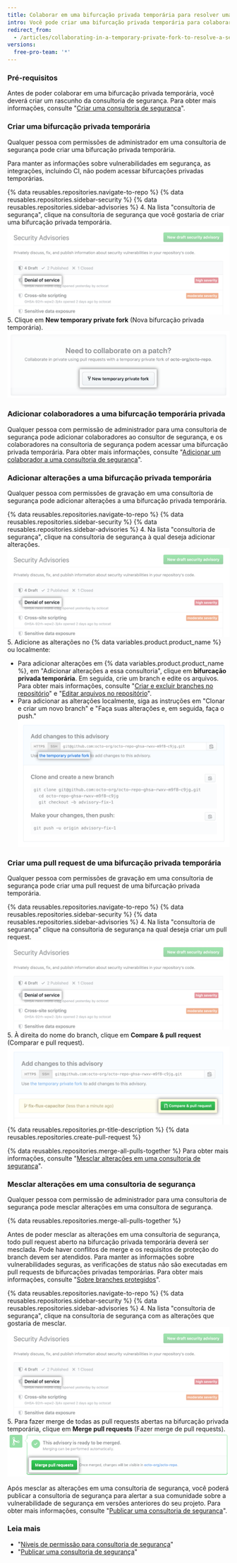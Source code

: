 ```yaml
---
title: Colaborar em uma bifurcação privada temporária para resolver uma vulnerabilidade de segurança
intro: Você pode criar uma bifurcação privada temporária para colaborar de maneira privada na correção de uma vulnerabilidade de segurança em seu repositório.
redirect_from:
  - /articles/collaborating-in-a-temporary-private-fork-to-resolve-a-security-vulnerability
versions:
  free-pro-team: '*'
---
```


### Pré-requisitos

Antes de poder colaborar em uma bifurcação privada temporária, você deverá criar um rascunho da consultoria de segurança. Para obter mais informações, consulte "[Criar uma consultoria de segurança](/github/managing-security-vulnerabilities/creating-a-security-advisory)".

### Criar uma bifurcação privada temporária

Qualquer pessoa com permissões de administrador em uma consultoria de segurança pode criar uma bifurcação privada temporária.

Para manter as informações sobre vulnerabilidades em segurança, as integrações, incluindo CI, não podem acessar bifurcações privadas temporárias.

{% data reusables.repositories.navigate-to-repo %}
{% data reusables.repositories.sidebar-security %}
{% data reusables.repositories.sidebar-advisories %}
4. Na lista "consultoria de segurança", clique na consultoria de segurança que você gostaria de criar uma bifurcação privada temporária. ![Consultoria de segurança na lista](/assets/images/help/security/security-advisory-in-list.png)
5. Clique em **New temporary private fork** (Nova bifurcação privada temporária). ![Botão New temporary private fork (Nova bifurcação privada temporária)](/assets/images/help/security/new-temporary-private-fork-button.png)

### Adicionar colaboradores a uma bifurcação temporária privada

Qualquer pessoa com permissão de administrador para uma consultoria de segurança pode adicionar colaboradores ao consultor de segurança, e os colaboradores na consultoria de segurança podem acessar uma bifurcação privada temporária. Para obter mais informações, consulte "[Adicionar um colaborador a uma consultoria de segurança](/github/managing-security-vulnerabilities/adding-a-collaborator-to-a-security-advisory)".

### Adicionar alterações a uma bifurcação privada temporária

Qualquer pessoa com permissões de gravação em uma consultoria de segurança pode adicionar alterações a uma bifurcação privada temporária.

{% data reusables.repositories.navigate-to-repo %}
{% data reusables.repositories.sidebar-security %}
{% data reusables.repositories.sidebar-advisories %}
4. Na lista "consultoria de segurança", clique na consultoria de segurança à qual deseja adicionar alterações. ![Consultoria de segurança na lista](/assets/images/help/security/security-advisory-in-list.png)
5. Adicione as alterações no {% data variables.product.product_name %} ou localmente:
   - Para adicionar alterações em {% data variables.product.product_name %}, em "Adicionar alterações a essa consultoria", clique em **bifurcação privada temporária**. Em seguida, crie um branch e edite os arquivos. Para obter mais informações, consulte "[Criar e excluir branches no repositório](/articles/creating-and-deleting-branches-within-your-repository)" e "[Editar arquivos no repositório](/articles/editing-files-in-your-repository)".
   - Para adicionar as alterações localmente, siga as instruções em "Clonar e criar um novo branch" e "Faça suas alterações e, em seguida, faça o push." ![Caixa Add changes to this advisory (Adicionar alterações a esta consultoria)](/assets/images/help/security/add-changes-to-this-advisory-box.png)

### Criar uma pull request de uma bifurcação privada temporária

Qualquer pessoa com permissões de gravação em uma consultoria de segurança pode criar uma pull request de uma bifurcação privada temporária.

{% data reusables.repositories.navigate-to-repo %}
{% data reusables.repositories.sidebar-security %}
{% data reusables.repositories.sidebar-advisories %}
4. Na lista "consultoria de segurança" clique na consultoria de segurança na qual deseja criar um pull request. ![Consultoria de segurança na lista](/assets/images/help/security/security-advisory-in-list.png)
5. À direita do nome do branch, clique em **Compare & pull request** (Comparar e pull request). ![Botão Compare & pull request (Comparar e fazer pull request)](/assets/images/help/security/security-advisory-compare-and-pr.png)
{% data reusables.repositories.pr-title-description %}
{% data reusables.repositories.create-pull-request %}

{% data reusables.repositories.merge-all-pulls-together %} Para obter mais informações, consulte "[Mesclar alterações em uma consultoria de segurança](#merging-changes-in-a-security-advisory)".

### Mesclar alterações em uma consultoria de segurança

Qualquer pessoa com permissão de administrador para uma consultoria de segurança pode mesclar alterações em uma consultora de segurança.

{% data reusables.repositories.merge-all-pulls-together %}

Antes de poder mesclar as alterações em uma consultoria de segurança, todo pull request aberto na bifurcação privada temporária deverá ser mesclada. Pode haver conflitos de merge e os requisitos de proteção do branch devem ser atendidos. Para manter as informações sobre vulnerabilidades seguras, as verificações de status não são executadas em pull requests de bifurcações privadas temporárias. Para obter mais informações, consulte "[Sobre branches protegidos](/articles/about-protected-branches)".

{% data reusables.repositories.navigate-to-repo %}
{% data reusables.repositories.sidebar-security %}
{% data reusables.repositories.sidebar-advisories %}
4. Na lista "consultoria de segurança", clique na consultoria de segurança com as alterações que gostaria de mesclar. ![Consultoria de segurança na lista](/assets/images/help/security/security-advisory-in-list.png)
5. Para fazer merge de todas as pull requests abertas na bifurcação privada temporária, clique em **Merge pull requests** (Fazer merge de pull requests). ![Botão Merge pull requests (Fazer merge de pull requests)](/assets/images/help/security/merge-pull-requests-button.png)

Após mesclar as alterações em uma consultoria de segurança, você poderá publicar a consultoria de segurança para alertar a sua comunidade sobre a vulnerabilidade de segurança em versões anteriores do seu projeto. Para obter mais informações, consulte "[Publicar uma consultoria de segurança](/github/managing-security-vulnerabilities/publishing-a-security-advisory)".

### Leia mais

- "[Níveis de permissão para consultoria de segurança](/github/managing-security-vulnerabilities/permission-levels-for-security-advisories)"
- "[Publicar uma consultoria de segurança](/github/managing-security-vulnerabilities/publishing-a-security-advisory)"
